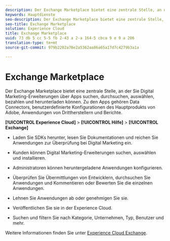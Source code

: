 ```yaml
---
description: Der Exchange Marketplace bietet eine zentrale Stelle, an der Sie Digital Marketing-Erweiterungen über Apps suchen, durchsuchen, auswählen, bezahlen und herunterladen können. Zu den Apps gehören Data Connectors, benutzerdefinierte Konfigurationen des Hauptprodukts von Adobe, Anwendungen von Drittherstellern und Berichte.
keywords: Hauptdienste
seo-description: Der Exchange Marketplace bietet eine zentrale Stelle, an der Sie Digital Marketing-Erweiterungen über Apps suchen, durchsuchen, auswählen, bezahlen und herunterladen können. Zu den Apps gehören Data Connectors, benutzerdefinierte Konfigurationen des Hauptprodukts von Adobe, Anwendungen von Drittherstellern und Berichte.
seo-title: Exchange Marketplace
solution: Experience Cloud
title: Exchange Marketplace
uuid: 73 db 5 cc 5-5 fb 2-43 a 2-a 164-5 cbca 9 e 9 a 206
translation-type: tm+mt
source-git-commit: 979b2202a70e2a5362aa86a65a17d7c4279b3a1a

---
```



# Exchange Marketplace

Der Exchange Marketplace bietet eine zentrale Stelle, an der Sie Digital Marketing-Erweiterungen über Apps suchen, durchsuchen, auswählen, bezahlen und herunterladen können. Zu den Apps gehören Data Connectors, benutzerdefinierte Konfigurationen des Hauptprodukts von Adobe, Anwendungen von Drittherstellern und Berichte.

**[!UICONTROL Experience Cloud]** &gt; **[!UICONTROL Hilfe]** &gt; **[!UICONTROL Exchange]**

<!-- <p>https://wiki.corp.adobe.com/display/marketingcloud/Marketing+Cloud+Exchange </p> 
<p>https://wiki.corp.adobe.com/display/marketingcloud/Marketplace+Implementation#MarketplaceImplementation-Anonymousvsauthenticatedexperience </p> -->

* Laden Sie SDKs herunter, lesen Sie Dokumentationen und reichen Sie Anwendungen zur Überprüfung bei Digital Marketing ein.

* Kunden können Digital Marketing-Erweiterungen suchen, auswählen und installieren.

* Administratoren können heruntergeladene Anwendungen konfigurieren.

* Überprüfen Sie Übermittlungen von Entwicklern, durchsuchen Sie Anwendungen und Kommentieren oder Bewerten Sie die einzelnen Anwendungen.

* Lehnen Sie Anwendungen ab oder genehmigen Sie sie.

* Veröffentlichen Sie sie in der Experience Cloud.

* Suchen und filtern Sie nach Kategorie, Unternehmen, Typ, Benutzer und mehr.

Weitere Informationen finden Sie unter [Experience Cloud Exchange](https://marketing.adobe.com/exchange). 
